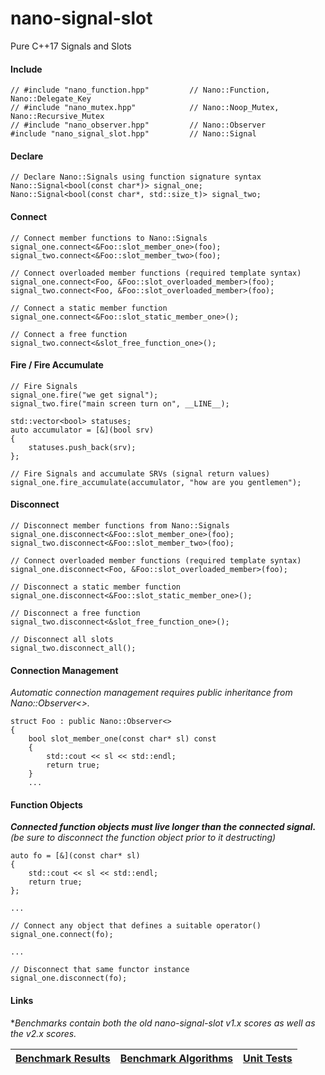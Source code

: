 nano-signal-slot
================

Pure C++17 Signals and Slots

#### Include
```
// #include "nano_function.hpp"         // Nano::Function, Nano::Delegate_Key
// #include "nano_mutex.hpp"            // Nano::Noop_Mutex, Nano::Recursive_Mutex
// #include "nano_observer.hpp"         // Nano::Observer
#include "nano_signal_slot.hpp"         // Nano::Signal
```

#### Declare
```
// Declare Nano::Signals using function signature syntax
Nano::Signal<bool(const char*)> signal_one;
Nano::Signal<bool(const char*, std::size_t)> signal_two;
```

#### Connect
```
// Connect member functions to Nano::Signals
signal_one.connect<&Foo::slot_member_one>(foo);
signal_two.connect<&Foo::slot_member_two>(foo);

// Connect overloaded member functions (required template syntax)
signal_one.connect<Foo, &Foo::slot_overloaded_member>(foo);
signal_two.connect<Foo, &Foo::slot_overloaded_member>(foo);

// Connect a static member function
signal_one.connect<&Foo::slot_static_member_one>();

// Connect a free function
signal_two.connect<&slot_free_function_one>();
```

#### Fire / Fire Accumulate
```
// Fire Signals
signal_one.fire("we get signal");
signal_two.fire("main screen turn on", __LINE__);

std::vector<bool> statuses;
auto accumulator = [&](bool srv)
{
    statuses.push_back(srv);
};

// Fire Signals and accumulate SRVs (signal return values)
signal_one.fire_accumulate(accumulator, "how are you gentlemen");
```

#### Disconnect
```
// Disconnect member functions from Nano::Signals
signal_one.disconnect<&Foo::slot_member_one>(foo);
signal_two.disconnect<&Foo::slot_member_two>(foo);

// Connect overloaded member functions (required template syntax)
signal_one.disconnect<Foo, &Foo::slot_overloaded_member>(foo);

// Disconnect a static member function
signal_one.disconnect<&Foo::slot_static_member_one>();

// Disconnect a free function
signal_two.disconnect<&slot_free_function_one>();

// Disconnect all slots
signal_two.disconnect_all();
```

#### Connection Management

_Automatic connection management requires public inheritance from Nano::Observer<>._

```
struct Foo : public Nano::Observer<>
{
    bool slot_member_one(const char* sl) const
    {
        std::cout << sl << std::endl;
        return true;
    }
	...
```

#### Function Objects

**_Connected function objects must live longer than the connected signal._**
<br/>
_(be sure to disconnect the function object prior to it destructing)_

```
auto fo = [&](const char* sl)
{
    std::cout << sl << std::endl;
    return true;
};

...

// Connect any object that defines a suitable operator()
signal_one.connect(fo);

...

// Disconnect that same functor instance
signal_one.disconnect(fo);
```

#### Links

*_Benchmarks contain both the old nano-signal-slot v1.x scores as well as the v2.x scores._

| [Benchmark Results](https://github.com/NoAvailableAlias/signal-slot-benchmarks/tree/master/#signal-slot-benchmarks) | [Benchmark Algorithms](https://github.com/NoAvailableAlias/signal-slot-benchmarks/tree/master/#benchmark-algorithms) | [Unit Tests](https://github.com/NoAvailableAlias/nano-signal-slot/tree/master/tests/#unit-tests) |
|:-------------------------------------------------------------------------------------------------------------------:|:--------------------------------------------------------------------------------------------------------------------:|:------------------------------------------------------------------------------------------------:|
<br/>

